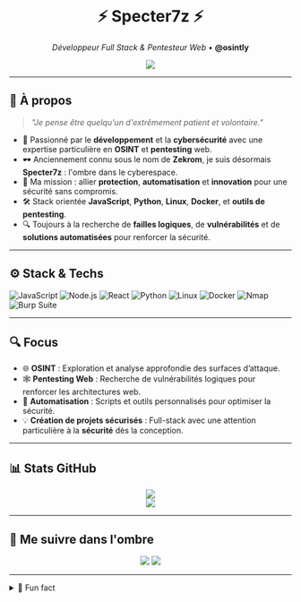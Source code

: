 <h1 align="center">⚡ Specter7z ⚡</h1>
<p align="center">
  <em>Développeur Full Stack & Pentesteur Web</em> • <strong>@osintly</strong>
</p>

<p align="center">
  <img src="https://readme-typing-svg.herokuapp.com?font=Fira+Code&size=22&pause=1000&color=00F5FF&center=true&vCenter=true&width=500&lines=Exploring+Code+and+Vulnerabilities;Full+Stack+%E2%9A%94%EF%B8%8FPentesting+Mindset;OSINT+is+Power" />
</p>

---

## 🧠 À propos

> *"Je pense être quelqu'un d'extrêmement patient et volontaire."*

- 👾 Passionné par le **développement** et la **cybersécurité** avec une expertise particulière en **OSINT** et **pentesting** web.
- 🕶️ Anciennement connu sous le nom de **Zekrom**, je suis désormais **Specter7z** : l'ombre dans le cyberespace.
- 🔐 Ma mission : allier **protection**, **automatisation** et **innovation** pour une sécurité sans compromis.
- 🛠️ Stack orientée **JavaScript**, **Python**, **Linux**, **Docker**, et **outils de pentesting**.
- 🔍 Toujours à la recherche de **failles logiques**, de **vulnérabilités** et de **solutions automatisées** pour renforcer la sécurité.

---

## ⚙️ Stack & Techs

![JavaScript](https://img.shields.io/badge/-JavaScript-000?style=for-the-badge&logo=javascript)
![Node.js](https://img.shields.io/badge/-Node.js-000?style=for-the-badge&logo=node.js)
![React](https://img.shields.io/badge/-React-000?style=for-the-badge&logo=react)
![Python](https://img.shields.io/badge/-Python-000?style=for-the-badge&logo=python)
![Linux](https://img.shields.io/badge/-Linux-000?style=for-the-badge&logo=linux)
![Docker](https://img.shields.io/badge/-Docker-000?style=for-the-badge&logo=docker)
![Nmap](https://img.shields.io/badge/-Nmap-000?style=for-the-badge&logo=protonvpn)
![Burp Suite](https://img.shields.io/badge/-Burp%20Suite-000?style=for-the-badge&logo=OWASP)

---

## 🔍 Focus

- 🌐 **OSINT** : Exploration et analyse approfondie des surfaces d’attaque.
- 🕸️ **Pentesting Web** : Recherche de vulnérabilités logiques pour renforcer les architectures web.
- 🔄 **Automatisation** : Scripts et outils personnalisés pour optimiser la sécurité.
- 💡 **Création de projets sécurisés** : Full-stack avec une attention particulière à la **sécurité** dès la conception.

---

## 📊 Stats GitHub

<p align="center">
  <img src="https://github-readme-stats.vercel.app/api?username=Specter7z&theme=tokyonight&show_icons=true&hide_border=true" />
  <br/>
  <img src="https://github-readme-streak-stats.herokuapp.com/?user=Specter7z&theme=tokyonight&hide_border=true" />
</p>

---

## 🧭 Me suivre dans l'ombre

<p align="center">
  <a href="https://t.me/csint0x" target="_blank"><img src="https://img.shields.io/badge/-Telegram-000?style=for-the-badge&logo=telegram" /></a>
  <a href="https://github.com/Specter7z" target="_blank"><img src="https://img.shields.io/badge/-GitHub-000?style=for-the-badge&logo=github" /></a>
</p>

---

<details>
  <summary>🧩 Fun fact</summary>
  <blockquote>La patience n’est pas passive, c’est une forme d’action silencieuse.</blockquote>
</details>
